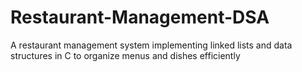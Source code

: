 # Restaurant-Management-DSA
A restaurant management system implementing linked lists and data structures in C to organize menus and dishes efficiently
